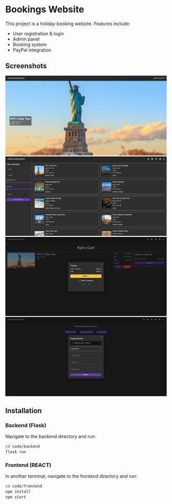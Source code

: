 # Bookings Website

This project is a holiday booking website. Features include:

- User registration & login
- Admin panel
- Booking system
- PayPal integration

## Screenshots

![Homepage](assets/home-page.png)
![Packages](assets/package-options.png)
![Checkout](assets/checkout.png)
![Admin Panel](assets/admin.png)

## Installation

### Backend (Flask)

Navigate to the backend directory and run:
```bash
cd code/backend
flask run
```
### Frontend (REACT)
In another terminal, navigate to the frontend directory and run:

```bash
cd code/frontend
npm install
npm start
```
